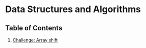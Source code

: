 # Data Structures and Algorithms

## Table of Contents

1. [Challenge: Array shift](https://github.com/NaamaBarIlan/data-structures-and-algorithms/blob/master/daily-challenges/array-shift/array-shift/array-shift.md)

